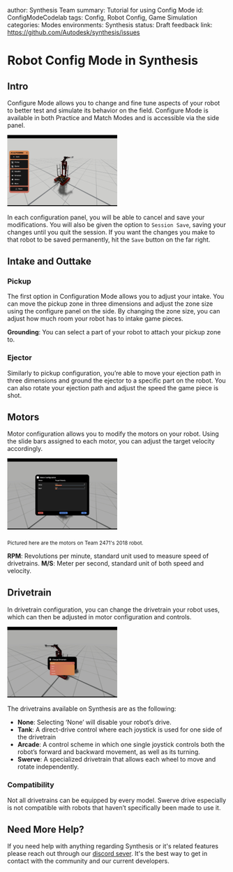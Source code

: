author: Synthesis Team
summary: Tutorial for using Config Mode
id: ConfigModeCodelab
tags: Config, Robot Config, Game Simulation
categories: Modes
environments: Synthesis
status: Draft
feedback link: https://github.com/Autodesk/synthesis/issues

# Robot Config Mode in Synthesis

## Intro

Configure Mode allows you to change and fine tune aspects of your robot to better test and simulate its behavior on the field. Configure Mode is available in both Practice and Match Modes and is accessible via the side panel.

[<img src="img/synthesis/config-mode.png" alt="image" width="50%" height="50%"/>](img/synthesis/config-mode.png)

In each configuration panel, you will be able to cancel and save your modifications. You will also be given the option to `Session Save`, saving your changes until you quit the session. If you want the changes you make to that robot to be saved permanently, hit the `Save` button on the far right.

## Intake and Outtake

### Pickup

The first option in Configuration Mode allows you to adjust your intake. You can move the pickup zone in three dimensions and adjust the zone size using the configure panel on the side. By changing the zone size, you can adjust how much room your robot has to intake game pieces.

**Grounding**: You can select a part of your robot to attach your pickup zone to.

### Ejector

Similarly to pickup configuration, you’re able to move your ejection path in three dimensions and ground the ejector to a specific part on the robot. You can also rotate your ejection path and adjust the speed the game piece is shot.

## Motors

Motor configuration allows you to modify the motors on your robot. Using the slide bars assigned to each motor, you can adjust the target velocity accordingly.

[<img src="img/synthesis/motor-config.png" alt="image" width="50%" height="50%"/>](img/synthesis/motor-config.png)

<sub>Pictured here are the motors on Team 2471's 2018 robot.</sub>

**RPM**: Revolutions per minute, standard unit used to measure speed of drivetrains.
**M/S**: Meter per second, standard unit of both speed and velocity.

## Drivetrain

In drivetrain configuration, you can change the drivetrain your robot uses, which can then be adjusted in motor configuration and controls.

[<img src="img/synthesis/change-drivetrain-panel.png" alt="image" width="50%" height="50%"/>](img/synthesis/change-drivetrain-panel.png)

The drivetrains available on Synthesis are as the following:

* **None**: Selecting ‘None’ will disable your robot’s drive.
* **Tank**: A direct-drive control where each joystick is used for one side of the drivetrain
* **Arcade**: A control scheme in which one single joystick controls both the robot’s forward and backward movement, as well as its turning.
* **Swerve**: A specialized drivetrain that allows each wheel to move and rotate independently.

### Compatibility

Not all drivetrains can be equipped by every model. Swerve drive especially is not compatible with robots that haven’t specifically been made to use it.

## Need More Help?

If you need help with anything regarding Synthesis or it's related features please reach out through our
[discord sever](https://www.discord.gg/hHcF9AVgZA). It's the best way to get in contact with the community and our current developers.
